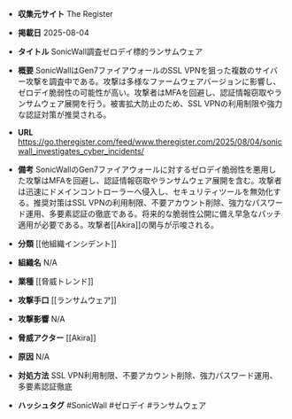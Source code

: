 - **収集元サイト**
The Register

- **掲載日**
2025-08-04

- **タイトル**
SonicWall調査ゼロデイ標的ランサムウェア

- **概要**
SonicWallはGen7ファイアウォールのSSL VPNを狙った複数のサイバー攻撃を調査中である。攻撃は多様なファームウェアバージョンに影響し、ゼロデイ脆弱性の可能性が高い。攻撃者はMFAを回避し、認証情報窃取やランサムウェア展開を行う。被害拡大防止のため、SSL VPNの利用制限や強力な認証対策が推奨される。

- **URL**
https://go.theregister.com/feed/www.theregister.com/2025/08/04/sonicwall_investigates_cyber_incidents/

- **備考**
SonicWallのGen7ファイアウォールに対するゼロデイ脆弱性を悪用した攻撃はMFAを回避し、認証情報窃取やランサムウェア展開を含む。攻撃者は迅速にドメインコントローラーへ侵入し、セキュリティツールを無効化する。推奨対策はSSL VPNの利用制限、不要アカウント削除、強力なパスワード運用、多要素認証の徹底である。将来的な脆弱性公開に備え早急なパッチ適用が必要である。攻撃者[[Akira]]の関与が示唆される。

- **分類**
[[他組織インシデント]]

- **組織名**
N/A

- **業種**
[[脅威トレンド]]

- **攻撃手口**
[[ランサムウェア]]

- **攻撃影響**
N/A

- **脅威アクター**
[[Akira]]

- **原因**
N/A

- **対処方法**
SSL VPN利用制限、不要アカウント削除、強力パスワード運用、多要素認証徹底

- **ハッシュタグ**
#SonicWall #ゼロデイ #ランサムウェア
